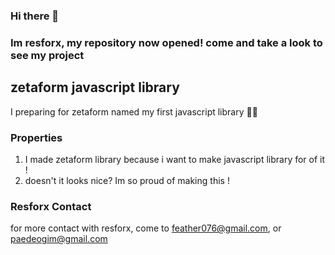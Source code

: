 ### Hi there 👋
 ### Im resforx, my repository now opened! come and take a look to see my project

## zetaform javascript library
I preparing for zetaform named my first javascript library 🎉🎉

### Properties

1. I made zetaform library because i want to make javascript library for of it !
2. doesn't it looks nice? Im so proud of making this !

### Resforx Contact
for more contact with resforx, come to feather076@gmail.com, or paedeogim@gmail.com
